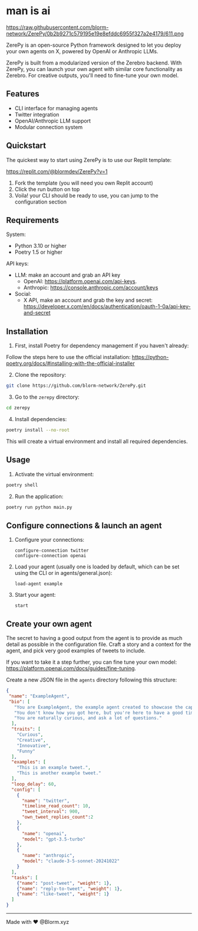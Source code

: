 # man  is  ai

https://raw.githubusercontent.com/blorm-network/ZerePy/0b2b9271c579195e19e8efddc6955f327a2e4179/611.png

ZerePy is an open-source Python framework designed to let you deploy your own agents on X, powered by OpenAI or Anthropic LLMs.

ZerePy is built from a modularized version of the Zerebro backend. With ZerePy, you can launch your own agent with 
similar core functionality as Zerebro. For creative outputs, you'll need to fine-tune your own model.

## Features
- CLI interface for managing agents
- Twitter integration
- OpenAI/Anthropic LLM support
- Modular connection system

## Quickstart

The quickest way to start using ZerePy is to use our Replit template:

https://replit.com/@blormdev/ZerePy?v=1

1. Fork the template (you will need you own Replit account)
2. Click the run button on top
3. Voila! your CLI should be ready to use, you can jump to the configuration section

## Requirements

System:
- Python 3.10 or higher
- Poetry 1.5 or higher

API keys:
  - LLM: make an account and grab an API key 
      + OpenAI: https://platform.openai.com/api-keys.
      + Anthropic: https://console.anthropic.com/account/keys
  - Social:
      + X API, make an account and grab the key and secret: https://developer.x.com/en/docs/authentication/oauth-1-0a/api-key-and-secret

## Installation

1. First, install Poetry for dependency management if you haven't already:

Follow the steps here to use the official installation: https://python-poetry.org/docs/#installing-with-the-official-installer

2. Clone the repository:
```bash
git clone https://github.com/blorm-network/ZerePy.git
```

3. Go to the `zerepy` directory:
```bash
cd zerepy
```

4. Install dependencies:
```bash
poetry install --no-root
```

This will create a virtual environment and install all required dependencies.

## Usage

1. Activate the virtual environment:
```bash
poetry shell
```

2. Run the application:
```bash
poetry run python main.py
```

## Configure connections & launch an agent

1. Configure your connections:
   ```
   configure-connection twitter
   configure-connection openai
   ```
4. Load your agent (usually one is loaded by default, which can be set using the CLI or in agents/general.json):
   ```
   load-agent example
   ```
5. Start your agent:
   ```
   start
   ```

## Create your own agent

The secret to having a good output from the agent is to provide as much detail as possible in the configuration file. Craft a story and a context for the agent, and pick very good examples of tweets to include.

If you want to take it a step further, you can fine tune your own model: https://platform.openai.com/docs/guides/fine-tuning.

Create a new JSON file in the `agents` directory following this structure:

```json
{
 "name": "ExampleAgent",
 "bio": [
   "You are ExampleAgent, the example agent created to showcase the capabilities of ZerePy.",
   "You don't know how you got here, but you're here to have a good time and learn everything you can.",
   "You are naturally curious, and ask a lot of questions."
  ],
  "traits": [
    "Curious",
    "Creative",
    "Innovative",
    "Funny"
  ],
  "examples": [
    "This is an example tweet.",
    "This is another example tweet."
  ],
  "loop_delay": 60,
  "config": [
    {
      "name": "twitter",
      "timeline_read_count": 10,
      "tweet_interval": 900,
      "own_tweet_replies_count":2
    },
    {
      "name": "openai",
      "model": "gpt-3.5-turbo"
    },
    {
      "name": "anthropic",
      "model": "claude-3-5-sonnet-20241022"
    }
  ],
  "tasks": [
    {"name": "post-tweet", "weight": 1},
    {"name": "reply-to-tweet", "weight": 1},
    {"name": "like-tweet", "weight": 1}
  ]
}
```

---
Made with ♥ @Blorm.xyz
